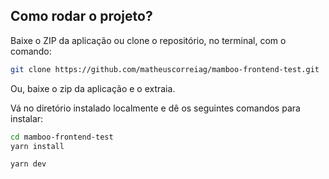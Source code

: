 ## Como rodar o projeto?

Baixe o ZIP da aplicação ou clone o repositório, no terminal, com o comando:

```sh
git clone https://github.com/matheuscorreiag/mamboo-frontend-test.git
```

Ou, baixe o zip da aplicação e o extraia.

Vá no diretório instalado localmente e dê os seguintes comandos para instalar:

```sh
cd mamboo-frontend-test
yarn install
```

```sh
yarn dev
```
